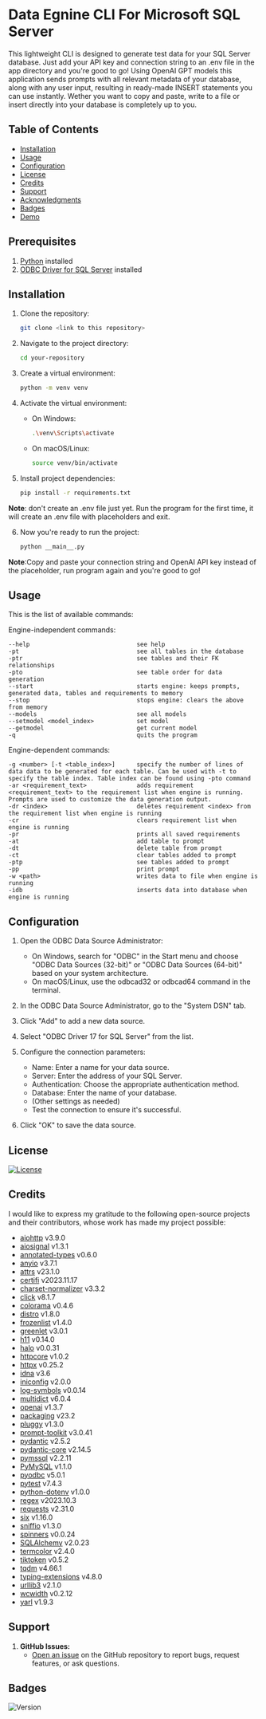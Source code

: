 # Data Egnine CLI For Microsoft SQL Server

This lightweight CLI is designed to generate test data for your SQL Server database. Just add your API key and connection string to an .env file in the app directory and you're good to go! Using OpenAI GPT models this application sends prompts with all relevant metadata of your database, along with any user input, resulting in ready-made INSERT statements you can use instantly. Wether you want to copy and paste, write to a file or insert directly into your database is completely up to you.

## Table of Contents

- [Installation](#installation)
- [Usage](#usage)
- [Configuration](#configuration)
- [License](#license)
- [Credits](#credits)
- [Support](#support)
- [Acknowledgments](#acknowledgments)
- [Badges](#badges)
- [Demo](#demo)

## Prerequisites

1. [Python](https://www.python.org/downloads/) installed
2. [ODBC Driver for SQL Server](https://learn.microsoft.com/en-us/sql/connect/odbc/download-odbc-driver-for-sql-server?view=sql-server-ver16#download-for-windows) installed

## Installation

1. Clone the repository:

   ```bash
   git clone <link to this repository>
   ```

2. Navigate to the project directory:

   ```bash
   cd your-repository
   ```

3. Create a virtual environment:

   ```bash
   python -m venv venv
   ```

4. Activate the virtual environment:

   - On Windows:

     ```bash
     .\venv\Scripts\activate
     ```

   - On macOS/Linux:

     ```bash
     source venv/bin/activate
     ```

5. Install project dependencies:

   ```bash
   pip install -r requirements.txt
   ```

**Note**: don't create an .env file just yet. Run the program for the first time, it will create an .env file with placeholders and exit.

6. Now you're ready to run the project:

   ```bash
   python __main__.py
   ```

**Note**:Copy and paste your connection string and OpenAI API key instead of the placeholder, run program again and you're good to go!

## Usage

This is the list of available commands:

Engine-independent commands:

    --help                              see help
    -pt                                 see all tables in the database
    -ptr                                see tables and their FK relationships
    -pto                                see table order for data generation
    --start                             starts engine: keeps prompts, generated data, tables and requirements to memory
    --stop                              stops engine: clears the above from memory
    --models                            see all models
    --setmodel <model_index>            set model
    --getmodel                          get current model
    -q                                  quits the program

Engine-dependent commands:

    -g <number> [-t <table_index>]      specify the number of lines of data data to be generated for each table. Can be used with -t to specify the table index. Table index can be found using -pto command
    -ar <requirement_text>              adds requirement <requirement_text> to the requirement list when engine is running. Prompts are used to customize the data generation output.
    -dr <index>                         deletes requirement <index> from the requirement list when engine is running
    -cr                                 clears requirement list when engine is running
    -pr                                 prints all saved requirements
    -at                                 add table to prompt
    -dt                                 delete table from prompt
    -ct                                 clear tables added to prompt
    -ptp                                see tables added to prompt
    -pp                                 print prompt
    -w <path>                           writes data to file when engine is running
    -idb                                inserts data into database when engine is running

## Configuration

1. Open the ODBC Data Source Administrator:

   - On Windows, search for "ODBC" in the Start menu and choose "ODBC Data Sources (32-bit)" or "ODBC Data Sources (64-bit)" based on your system architecture.
   - On macOS/Linux, use the odbcad32 or odbcad64 command in the terminal.

2. In the ODBC Data Source Administrator, go to the "System DSN" tab.

3. Click "Add" to add a new data source.

4. Select "ODBC Driver 17 for SQL Server" from the list.

5. Configure the connection parameters:

   - Name: Enter a name for your data source.
   - Server: Enter the address of your SQL Server.
   - Authentication: Choose the appropriate authentication method.
   - Database: Enter the name of your database.
   - (Other settings as needed)
   - Test the connection to ensure it's successful.

6. Click "OK" to save the data source.

## License

[![License](https://img.shields.io/badge/License-CC%20BY--NC--SA%204.0-blue.svg)](https://creativecommons.org/licenses/by-nc-sa/4.0/)

## Credits

I would like to express my gratitude to the following open-source projects and their contributors, whose work has made my project possible:

- [aiohttp](https://github.com/aio-libs/aiohttp) v3.9.0
- [aiosignal](https://github.com/python-trio/aiosignal) v1.3.1
- [annotated-types](https://github.com/python/peps/pull/1145) v0.6.0
- [anyio](https://github.com/agronholm/anyio) v3.7.1
- [attrs](https://github.com/python-attrs/attrs) v23.1.0
- [certifi](https://github.com/certifi/python-certifi) v2023.11.17
- [charset-normalizer](https://github.com/Drekin/charset_normalizer) v3.3.2
- [click](https://github.com/pallets/click) v8.1.7
- [colorama](https://github.com/tartley/colorama) v0.4.6
- [distro](https://github.com/nir0s/distro) v1.8.0
- [frozenlist](https://github.com/freshcat/frozenlist) v1.4.0
- [greenlet](https://github.com/python-greenlet/greenlet) v3.0.1
- [h11](https://github.com/python-hyper/h11) v0.14.0
- [halo](https://github.com/manrajgrover/halo) v0.0.31
- [httpcore](https://github.com/encode/httpcore) v1.0.2
- [httpx](https://github.com/encode/httpx) v0.25.2
- [idna](https://github.com/kjd/idna) v3.6
- [iniconfig](https://github.com/matrix-org/python-iniconfig) v2.0.0
- [log-symbols](https://github.com/sindresorhus/log-symbols) v0.0.14
- [multidict](https://github.com/aio-libs/multidict) v6.0.4
- [openai](https://github.com/openai/openai) v1.3.7
- [packaging](https://github.com/pypa/packaging) v23.2
- [pluggy](https://github.com/pytest-dev/pluggy) v1.3.0
- [prompt-toolkit](https://github.com/prompt-toolkit/python-prompt-toolkit) v3.0.41
- [pydantic](https://github.com/samuelcolvin/pydantic) v2.5.2
- [pydantic-core](https://github.com/samuelcolvin/pydantic-core) v2.14.5
- [pymssql](https://github.com/pymssql/pymssql) v2.2.11
- [PyMySQL](https://github.com/PyMySQL/PyMySQL) v1.1.0
- [pyodbc](https://github.com/mkleehammer/pyodbc) v5.0.1
- [pytest](https://github.com/pytest-dev/pytest) v7.4.3
- [python-dotenv](https://github.com/theskumar/python-dotenv) v1.0.0
- [regex](https://github.com/python/regex) v2023.10.3
- [requests](https://github.com/psf/requests) v2.31.0
- [six](https://github.com/benjaminp/six) v1.16.0
- [sniffio](https://github.com/python-trio/sniffio) v1.3.0
- [spinners](https://github.com/ionelmc/python-spinners) v0.0.24
- [SQLAlchemy](https://github.com/sqlalchemy/sqlalchemy) v2.0.23
- [termcolor](https://github.com/hfeeki/termcolor) v2.4.0
- [tiktoken](https://github.com/boudinfl/tiktoken) v0.5.2
- [tqdm](https://github.com/tqdm/tqdm) v4.66.1
- [typing-extensions](https://github.com/python/typing) v4.8.0
- [urllib3](https://github.com/urllib3/urllib3) v2.1.0
- [wcwidth](https://github.com/jquast/wcwidth) v0.2.12
- [yarl](https://github.com/aio-libs/yarl) v1.9.3

## Support

1. **GitHub Issues:**
   - [Open an issue](https://github.com/your-username/your-repo/issues) on the GitHub repository to report bugs, request features, or ask questions.

## Badges

![Version](https://img.shields.io/badge/Version-1.0.0-brightgreen.svg)
